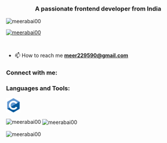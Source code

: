 <h3 align="center">A passionate frontend developer from India</h3>

<p align="left"> <img src="https://komarev.com/ghpvc/?username=meerabai00&label=Profile%20views&color=0e75b6&style=flat" alt="meerabai00" /> </p>

<p align="left"> <a href="https://github.com/ryo-ma/github-profile-trophy"><img src="https://github-profile-trophy.vercel.app/?username=meerabai00" alt="meerabai00" /></a> </p>

<p align="left"> <a href="https://twitter.com/" target="blank"><img src="https://img.shields.io/twitter/follow/?logo=twitter&style=for-the-badge" alt="" /></a> </p>

- 📫 How to reach me **meer229590@gmail.com**

<h3 align="left">Connect with me:</h3>
<p align="left">
</p>

<h3 align="left">Languages and Tools:</h3>
<p align="left"> <a href="https://www.cprogramming.com/" target="_blank" rel="noreferrer"> <img src="https://raw.githubusercontent.com/devicons/devicon/master/icons/c/c-original.svg" alt="c" width="40" height="40"/> </a> </p>

<p><img align="left" src="https://github-readme-stats.vercel.app/api/top-langs?username=meerabai00&show_icons=true&locale=en&layout=compact" alt="meerabai00" /></p>

<p>&nbsp;<img align="center" src="https://github-readme-stats.vercel.app/api?username=meerabai00&show_icons=true&locale=en" alt="meerabai00" /></p>

<p><img align="center" src="https://github-readme-streak-stats.herokuapp.com/?user=meerabai00&" alt="meerabai00" /></p>
